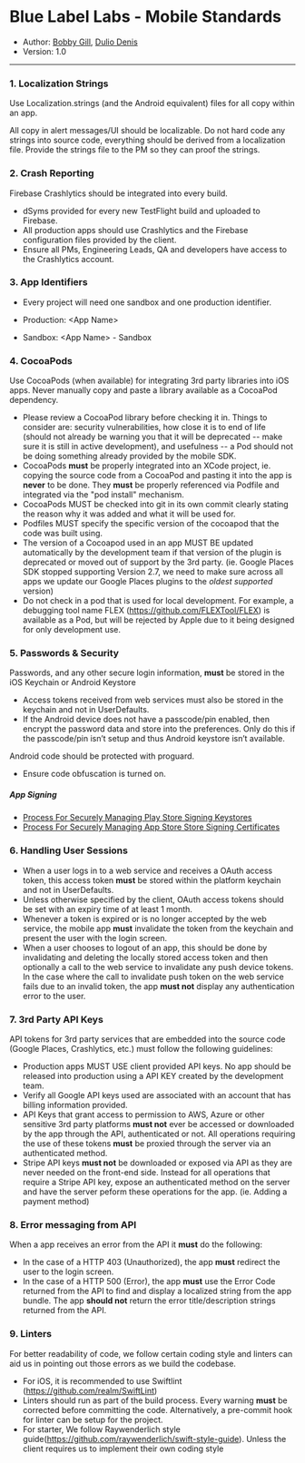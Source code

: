 # Blue Label Labs - Mobile Standards
- Author: [Bobby Gill](https://www.bluelabellabs.com/team/bobby-gill/), [Dulio Denis](https://www.bluelabellabs.com/team/dulio-denis/)
- Version: 1.0
---

### 1. Localization Strings
Use Localization.strings (and the Android equivalent) files for all copy within an app.

All copy in alert messages/UI should be localizable. Do not hard code any strings into source code, everything should be derived from a localization file.
Provide the strings file to the PM so they can proof the strings.

### 2. Crash Reporting
Firebase Crashlytics should be integrated into every build.
- dSyms provided for every new TestFlight build and uploaded to Firebase.
- All production apps should use Crashlytics and the Firebase configuration files provided by the client.
- Ensure all PMs, Engineering Leads, QA and developers have access to the Crashlytics account.

### 3. App Identifiers
- Every project will need one sandbox and one production identifier.

- Production: \<App Name>
- Sandbox: \<App Name> - Sandbox

### 4. CocoaPods
Use CocoaPods (when available) for integrating 3rd party libraries into iOS apps. Never manually copy and paste a library available as a CocoaPod dependency.

- Please review a CocoaPod library before checking it in. Things to consider are: security vulnerabilities, how close it is to end of life (should not already be warning you that it will be deprecated -- make sure it is still in active development), and usefulness -- a Pod should not be doing something already provided by the mobile SDK.
- CocoaPods **must** be properly integrated into an XCode project, ie. copying the source code from a CocoaPod and pasting it into the app is **never** to be done. They **must** be properly referenced via Podfile and integrated via the "pod install" mechanism.
- CocoaPods MUST be checked into git in its own commit clearly stating the reason why it was added and what it will be used for.
- Podfiles MUST specify the specific version of the cocoapod that the code was built using.
- The version of a Cocoapod used in an app MUST BE updated automatically by the development team if that version of the plugin is deprecated or moved out of support by the 3rd party. (ie. Google Places SDK stopped supporting Version 2.7, we need to make sure across all apps we update our Google Places plugins to the *oldest supported* version)
- Do not check in a pod that is used for local development. For example, a debugging tool name FLEX (https://github.com/FLEXTool/FLEX) is available as a Pod, but will be rejected by Apple due to it being designed for only development use.  

### 5. Passwords & Security
Passwords, and any other secure login information, **must** be stored in the iOS Keychain or Android Keystore
- Access tokens received from web services must also be stored in the keychain and not in UserDefaults.
- If the Android device does not have a passcode/pin enabled, then encrypt the password data and store into the preferences. Only do this if the passcode/pin isn’t setup and thus Android keystore isn’t available.

Android code should be protected with proguard.
- Ensure code obfuscation is turned on.

##### App Signing

- [Process For Securely Managing Play Store Signing Keystores](../processes/BLL-Process-For-Securely-Managing-Play-Store-Signing-Keystores.md)
- [Process For Securely Managing App Store Store Signing Certificates](../processes/BLL-Process-For-Securely-Managing-App-Store-Signing-Certificates.md)

### 6. Handling User Sessions
- When a user logs in to a web service and receives a OAuth access token, this access token **must** be stored within the platform keychain and not in UserDefaults.
- Unless otherwise specified by the client, OAuth access tokens should be set with an expiry time of at least 1 month.
- Whenever a token is expired or is no longer accepted by the web service, the mobile app **must** invalidate the token from the keychain and present the user with the login screen.
- When a user chooses to logout of an app, this should be done by invalidating and deleting the locally stored access token and then optionally a call to the web service to invalidate any push device tokens. In the case where the call to invalidate push token on the web service fails due to an invalid token, the app **must not** display any authentication error to the user.  

### 7. 3rd Party API Keys
API tokens for 3rd party services that are embedded into the source code (Google Places, Crashlytics, etc.) must follow the following guidelines:
- Production apps MUST USE client provided API keys. No app should be released into production using a API KEY created by the development team.
- Verify all Google API keys used are associated with an account that has billing information provided.
- API Keys that grant access to permission to AWS, Azure or other sensitive 3rd party platforms **must not** ever be accessed or downloaded by the app through the API, authenticated or not. All operations requiring the use of these tokens **must** be proxied through the server via an authenticated method.
- Stripe API keys **must not** be downloaded or exposed via API as they are never needed on the front-end side. Instead for all operations that require a Stripe API key, expose an authenticated method on the server and have the server peform these operations for the app. (ie. Adding a payment method)

### 8. Error messaging from API
When a app receives an error from the API it **must** do the following:
- In the case of a HTTP 403 (Unauthorized), the app **must** redirect the user to the login screen.
- In the case of a HTTP 500 (Error), the app **must** use the Error Code returned from the API to find and display a localized string from the app bundle. The app **should not** return the error title/description strings returned from the API.

### 9. Linters
For better readability of code, we follow certain coding style and linters can aid us in pointing out those errors as we build the codebase.
- For iOS, it is recommended to use Swiftlint (https://github.com/realm/SwiftLint)
- Linters should run as part of the build process. Every warning **must** be corrected before committing the code. Alternatively, a pre-commit hook for linter can be setup for the project.
- For starter, We follow Raywenderlich style guide(https://github.com/raywenderlich/swift-style-guide). Unless the client requires us to implement their own coding style